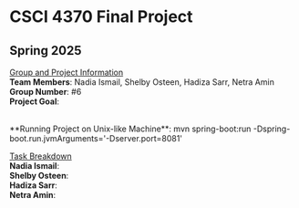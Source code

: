 # CSCI 4370 Final Project
## Spring 2025
<ins> Group and Project Information </ins> </br>
**Team Members**: Nadia Ismail, Shelby Osteen, Hadiza Sarr, Netra Amin </br>
**Group Number**: #6 </br>
**Project Goal**:  </br>

</br>
**Running Project on Unix-like Machine**: mvn spring-boot:run -Dspring-boot.run.jvmArguments='-Dserver.port=8081' 
</br>



<ins> Task Breakdown </ins> </br>
**Nadia Ismail**: </br>
**Shelby Osteen**: </br>
**Hadiza Sarr**: </br>
**Netra Amin**: 
